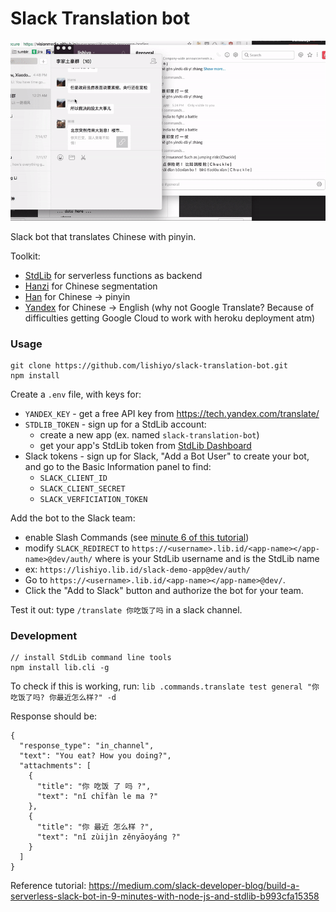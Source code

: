 # Slack Translation bot

![demo gif](/demo_wechat.gif?raw=true "Wechat demo")

Slack bot that translates Chinese with pinyin.

Toolkit:
* [StdLib](https://stdlib.com/) for serverless functions as backend
* [Hanzi](https://github.com/nieldlr/Hanzi) for Chinese segmentation
* [Han](https://github.com/sofish/han) for Chinese -> pinyin
* [Yandex](https://www.yandex.com/) for Chinese -> English (why not Google Translate? Because of difficulties getting Google Cloud to work with heroku deployment atm)

### Usage

```
git clone https://github.com/lishiyo/slack-translation-bot.git
npm install
```

Create a `.env` file, with keys for: 
- `YANDEX_KEY` - get a free API key from https://tech.yandex.com/translate/
- `STDLIB_TOKEN` - sign up for a StdLib account:
  - create a new app (ex. named `slack-translation-bot`) 
  - get your app's StdLib token from [StdLib Dashboard](https://dashboard.stdlib.com/dashboard/) 
- Slack tokens - sign up for Slack, "Add a Bot User" to create your bot, and go to the Basic Information panel to find:
  - `SLACK_CLIENT_ID`
  - `SLACK_CLIENT_SECRET`
  - `SLACK_VERFICIATION_TOKEN`

Add the bot to the Slack team:
- enable Slash Commands (see [minute 6 of this tutorial](https://medium.com/slack-developer-blog/build-a-serverless-slack-bot-in-9-minutes-with-node-js-and-stdlib-b993cfa15358))
- modify `SLACK_REDIRECT` to `https://<username>.lib.id/<app-name></app-name>@dev/auth/` where <username> is your StdLib username and <app-name> is the StdLib name
 - ex: `https://lishiyo.lib.id/slack-demo-app@dev/auth/`
- Go to  `https://<username>.lib.id/<app-name></app-name>@dev/`.
- Click the "Add to Slack" button and authorize the bot for your team.

Test it out: type `/translate 你吃饭了吗` in a slack channel. 

### Development

```
// install StdLib command line tools
npm install lib.cli -g
```

To check if this is working, run:
`lib .commands.translate test general "你吃饭了吗? 你最近怎么样?" -d`

Response should be:
```
{
  "response_type": "in_channel",
  "text": "You eat? How you doing?",
  "attachments": [
    {
      "title": "你 吃饭 了 吗 ?",
      "text": "nǐ chīfàn le ma ?"
    },
    {
      "title": "你 最近 怎么样 ?",
      "text": "nǐ zùijìn zěnyāoyáng ?"
    }
  ]
}
```

Reference tutorial: https://medium.com/slack-developer-blog/build-a-serverless-slack-bot-in-9-minutes-with-node-js-and-stdlib-b993cfa15358